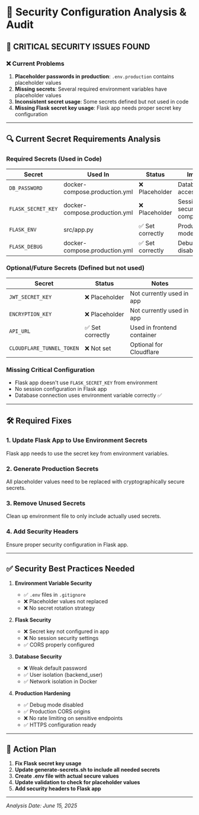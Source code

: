 # 🔐 Security Configuration Analysis & Audit

## 🚨 **CRITICAL SECURITY ISSUES FOUND**

### ❌ **Current Problems**

1. **Placeholder passwords in production**: `.env.production` contains placeholder values
2. **Missing secrets**: Several required environment variables have placeholder values
3. **Inconsistent secret usage**: Some secrets defined but not used in code
4. **Missing Flask secret key usage**: Flask app needs proper secret key configuration

---

## 🔍 **Current Secret Requirements Analysis**

### **Required Secrets (Used in Code)**

| Secret             | Used In                       | Status           | Impact                       |
| ------------------ | ----------------------------- | ---------------- | ---------------------------- |
| `DB_PASSWORD`      | docker-compose.production.yml | ❌ Placeholder   | Database access fails        |
| `FLASK_SECRET_KEY` | docker-compose.production.yml | ❌ Placeholder   | Session security compromised |
| `FLASK_ENV`        | src/app.py                    | ✅ Set correctly | Production mode              |
| `FLASK_DEBUG`      | docker-compose.production.yml | ✅ Set correctly | Debug disabled               |

### **Optional/Future Secrets (Defined but not used)**

| Secret                    | Status           | Notes                      |
| ------------------------- | ---------------- | -------------------------- |
| `JWT_SECRET_KEY`          | ❌ Placeholder   | Not currently used in app  |
| `ENCRYPTION_KEY`          | ❌ Placeholder   | Not currently used in app  |
| `API_URL`                 | ✅ Set correctly | Used in frontend container |
| `CLOUDFLARE_TUNNEL_TOKEN` | ❌ Not set       | Optional for Cloudflare    |

### **Missing Critical Configuration**

- Flask app doesn't use `FLASK_SECRET_KEY` from environment
- No session configuration in Flask app
- Database connection uses environment variable correctly ✅

---

## 🛠️ **Required Fixes**

### 1. **Update Flask App to Use Environment Secrets**

Flask app needs to use the secret key from environment variables.

### 2. **Generate Production Secrets**

All placeholder values need to be replaced with cryptographically secure secrets.

### 3. **Remove Unused Secrets**

Clean up environment file to only include actually used secrets.

### 4. **Add Security Headers**

Ensure proper security configuration in Flask app.

---

## ✅ **Security Best Practices Needed**

1. **Environment Variable Security**

   - ✅ `.env` files in `.gitignore`
   - ❌ Placeholder values not replaced
   - ❌ No secret rotation strategy

2. **Flask Security**

   - ❌ Secret key not configured in app
   - ❌ No session security settings
   - ✅ CORS properly configured

3. **Database Security**

   - ❌ Weak default password
   - ✅ User isolation (backend_user)
   - ✅ Network isolation in Docker

4. **Production Hardening**
   - ✅ Debug mode disabled
   - ✅ Production CORS origins
   - ❌ No rate limiting on sensitive endpoints
   - ✅ HTTPS configuration ready

---

## 🚀 **Action Plan**

1. **Fix Flask secret key usage**
2. **Update generate-secrets.sh to include all needed secrets**
3. **Create .env file with actual secure values**
4. **Update validation to check for placeholder values**
5. **Add security headers to Flask app**

---

_Analysis Date: June 15, 2025_
